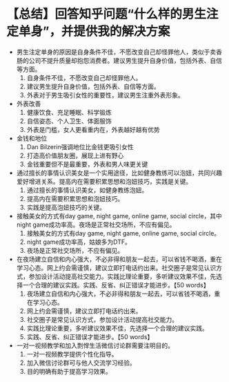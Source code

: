 # 【总结】回答知乎问题“什么样的男生注定单身”，并提供我的解决方案

-   男生注定单身的原因是自身条件不佳，不愿改变自己却怪罪他人，类似于卖香肠的公司不提升质量却抱怨消费者。建议男生提升自身价值，包括外表、自信等方面。
    1.  自身条件不佳，不愿改变自己却怪罪他人。
    2.  建议男生提升自身价值，包括外表、自信等方面。
    3.  外表对于男生吸引女性的重要性，建议男生注重外表形象。
-   外表改善
    1.  健康饮食、充足睡眠、科学锻炼
    2.  自信姿态、个人卫生、体面服饰
    3.  外表是门槛，女人更看重内在，外表越好越有优势
-   金钱和地位
    1.  Dan Bilzerin强调地位比金钱更吸引女性
    2.  打造高价值朋友圈，展现上进有野心
    3.  金钱重要但不是最重要，外表和男人味更关键
-   通过擅长的事情认识美女是一个实用途径，比如健身教练可以泡妞，共同兴趣爱好增进关系。提高内在需要积累思想和泡妞技巧，实践是关键。
    1.  通过擅长的事情认识美女，如健身教练泡妞。
    2.  提高内在需要积累思想和泡妞技巧。
    3.  实践是提高泡妞技巧的关键。
-   接触美女的方式有day game, night game, online game, social circle，其中night game成功率高。夜场是正常社交场所，不应有偏见。
    1.  接触美女的方式有day game, night game, online game, social circle。
    2.  night game成功率高，姑娘多为DTF。
    3.  夜场是正常社交场所，不应有偏见。
-   在夜场建立自信和内心强大，不必非得和朋友一起去，可以省钱不喝酒，重在学习心态。网上约会需谨慎，建议立即打电话约出来。社交圈子是常见认识方式，参加设计活动提高社交能力。实践比理论重要，多听建议效果不佳，先选择一个合理的建议实践。实践、反省、纠正错误才能进步。【50 words】
    1.  夜场建立自信和内心强大，不必非得和朋友一起去，可以省钱不喝酒，重在学习心态。
    2.  网上约会需谨慎，建议立即打电话约出来。
    3.  社交圈子是常见认识方式，参加设计活动提高社交能力。
    4.  实践比理论重要，多听建议效果不佳，先选择一个合理的建议实践。
    5.  实践、反省、纠正错误才能进步。【50 words】
-   一对一视频教学和加入剽悍生活微信讨论群需要注明目的。
    1.  一对一视频教学提供个性化指导。
    2.  加入微信讨论群可与他人交流学习经验。
    3.  目的明确有助于提高学习效果。